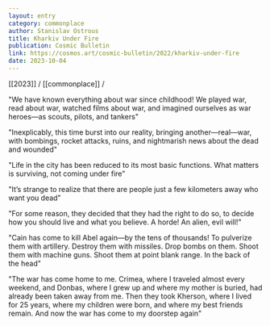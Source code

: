 ```yaml
---
layout: entry
category: commonplace
author: Stanislav Ostrous
title: Kharkiv Under Fire
publication: Cosmic Bulletin
link: https://cosmos.art/cosmic-bulletin/2022/kharkiv-under-fire
date: 2023-10-04
---
```


[[2023]] / [[commonplace]] / 

"We have known everything about war since childhood! We played war, read about war, watched films about war, and imagined ourselves as war heroes—as scouts, pilots, and tankers"

"Inexplicably, this time burst into our reality, bringing another—real—war, with bombings, rocket attacks, ruins, and nightmarish news about the dead and wounded"

"Life in the city has been reduced to its most basic functions. What matters is surviving, not coming under fire"

"It’s strange to realize that there are people just a few kilometers away who want you dead"

"For some reason, they decided that they had the right to do so, to decide how you should live and what you believe. A horde! An alien, evil will!"

"Cain has come to kill Abel again—by the tens of thousands! To pulverize them with artillery. Destroy them with missiles. Drop bombs on them. Shoot them with machine guns. Shoot them at point blank range. In the back of the head"

"The war has come home to me. Crimea, where I traveled almost every weekend, and Donbas, where I grew up and where my mother is buried, had already been taken away from me. Then they took Kherson, where I lived for 25 years, where my children were born, and where my best friends remain. And now the war has come to my doorstep again"
